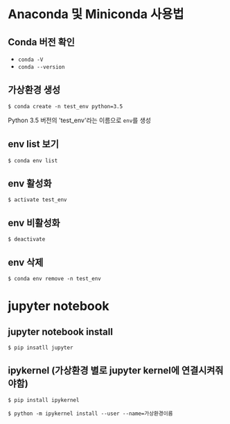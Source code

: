 # Anaconda 및 Miniconda 사용법
## Conda 버전 확인
- `conda -V`
- `conda --version`

## 가상환경 생성
```
$ conda create -n test_env python=3.5
```
Python 3.5 버전의 'test_env'라는 이름으로 `env`를 생성

## env list 보기
```
$ conda env list
```

## env 활성화
```
$ activate test_env
```

## env 비활성화
```
$ deactivate
```

## env 삭제
```
$ conda env remove -n test_env
```

# jupyter notebook
## jupyter notebook install
```
$ pip insatll jupyter
```

## ipykernel (가상환경 별로 jupyter kernel에 연결시켜줘야함)
```
$ pip install ipykernel
```
```
$ python -m ipykernel install --user --name=가상환경이름
```
